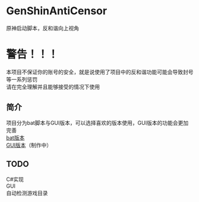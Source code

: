 # GenShinAntiCensor
原神启动脚本，反和谐向上视角  

# 警告！！！
本项目不保证你的账号的安全，就是说使用了项目中的反和谐功能可能会导致封号等一系列惩罚  
请在完全理解并且能够接受的情况下使用   

## 简介
项目分为bat脚本与GUI版本，可以选择喜欢的版本使用，GUI版本的功能会更加完善  
[bat版本](https://github.com/Leviathan173/GenShinAntiCensor/tree/main/WinBat)  
[GUI版本](https://github.com/Leviathan173/GenShinAntiCensor/tree/main/AntiCensorGUI)（制作中）

## TODO
C#实现  
GUI  
自动检测游戏目录  
